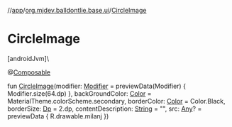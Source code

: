 //[app](../../index.md)/[org.mjdev.balldontlie.base.ui](index.md)/[CircleImage](-circle-image.md)

# CircleImage

[androidJvm]\

@[Composable](https://developer.android.com/reference/kotlin/androidx/compose/runtime/Composable.html)

fun [CircleImage](-circle-image.md)(modifier: [Modifier](https://developer.android.com/reference/kotlin/androidx/compose/ui/Modifier.html) = previewData(Modifier) { Modifier.size(64.dp) }, backGroundColor: [Color](https://developer.android.com/reference/kotlin/androidx/compose/ui/graphics/Color.html) = MaterialTheme.colorScheme.secondary, borderColor: [Color](https://developer.android.com/reference/kotlin/androidx/compose/ui/graphics/Color.html) = Color.Black, borderSize: [Dp](https://developer.android.com/reference/kotlin/androidx/compose/ui/unit/Dp.html) = 2.dp, contentDescription: [String](https://kotlinlang.org/api/latest/jvm/stdlib/kotlin/-string/index.html) = &quot;&quot;, src: [Any](https://kotlinlang.org/api/latest/jvm/stdlib/kotlin/-any/index.html)? = previewData { R.drawable.milanj })
